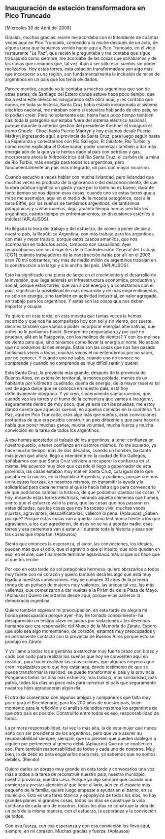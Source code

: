Inauguración de estación transformadora en Pico Truncado
--------------------------------------------------------

[Miércoles 30 de Abril del 2008]

Gracias, muchas gracias: recién me acordaba con el Intendente de cuántas
veces aquí en Pico Truncado, comiendo a la noche después de un acto, de
alguna tarea que habíamos venido hacer aquí a Pico Truncado, en el viejo
restaurante "La Paz", que recién le preguntaba y me contaba que sigue
trabajando como siempre, me acordaba de las cosas que soñábamos y de las
cosas que creíamos que, tal vez, iban a ser sólo eso: sueños sin poder
realizarlos. Hoy estas torres, esta estación transformadora son algo más
que incorporar a una región, son fundamentalmente la inclusión de miles
de argentinos en un país que los tenía olvidados.

Parece mentira, cuando yo le contaba a muchos argentinos que son de
otras partes, de Santiago del Estero donde estuve hace poco tiempo, que
iba a estar este miércoles inaugurando esta obra aquí, y les contaba que
nunca, en toda su historia, Santa Cruz había estado incorporada al
sistema eléctrico nacional, me miraban como si estuviera hablando de
otro país, no lo podían creer. Pero no solamente eso, hasta hace poco
tiempo también casi toda la patagonia sur estaba fuera del sistema
eléctrico nacional, porque durante la anterior gestión del presidente
Kirchner él inauguró el tramo Choele- Choel hasta Puerto Madryn y hoy
estamos desde Puerto Madryn ingresando aquí, a provincia de Santa Cruz,
para luego seguir hasta La Esperanza y conectarnos con Río Gallegos, El
Calafate, Río Turbio, y como recién explicaba el Gobernador, poder
comenzar también a dar más energía aún de la que ya le hemos dado al
país con petróleo y gas, incorporarle ahora la hidroeléctrica del Río
Santa Cruz, el carbón de la mina de Río Turbio, más energía para todos
los argentinos, pero fundamentalmente un país más integrado, un país con
mayor inclusión.

Cuando escucho a veces hablar con mucha liviandad, pero liviandad que
muchas veces es producto de la ignorancia o del desconocimiento, de que
la obra pública significa un gasto y que por lo tanto no es bueno,
durante tanto tiempo se nos dijeron esas cosas; cuando uno ve estas
torres que a mí se me asemejan, aquí en el medio de la meseta
patagónica, casi a la torre Eiffel, por los sueños de tantísimos
argentinos, de tantísimos patagónicos y santacruceños, digo: ¡cuánto
tiempo hemos perdido los argentinos, cuánto tiempo en enfrentamientos,
en discusiones estériles e inútiles! (APLAUSOS).

Ha llegado la hora del trabajo y del esfuerzo, de volver a poner de píe
a nuestro país, la República Argentina, con más trabajo para los
argentinos, con más y mejor trabajo, porque estos cascos amarillos, que
nos acompañan en todos los actos, tampoco son casualidad. Ayer
recordábamos con los dirigentes de la Confederación General del Trabajo
(CGT) cuántos trabajadores de la construcción había por allí en el 2003,
eran 70 mil cotizantes, hoy más de medio millón de argentinos trabajan
en la construcción a lo largo y a lo ancho del país. (APLAUSOS).

Esto ha significado una punta de lanza en el crecimiento y el desarrollo
de la inversión, que llega además en infraestructura económica,
productiva y social, porque estas torres, que van a dar energía y a
conectarnos con el país, significan la posibilidad de más desarrollo y
de más emprendimientos, no sólo en energía, sino también en actividad
industrial, en valor agregado, en trabajo para los argentinos. Y estas
son las cosas que nos deben importar y ocupar.

Yo quiero en esta tarde, en esta meseta que tantas veces la hemos
recorrido y que nos ha acompañado hoy con sol y sin viento, por suerte,
decirles también que vamos a poder incorporar energías alternativas, que
antes no lo podíamos hacer. Siempre me preguntaban ¿y por qué no
prueban, allá en la Patagonia, con los molinos de vientos? Y con los
molinos de viento para qué, sino teníamos cómo llevar la energía al
norte. No sabían que no podíamos darles energía. Estas son las cosas que
nos han pasado tantísimas veces a todos, muchas veces el no entendernos
por no saber, por no conocer. Y cuando uno no sabe, cuando uno no conoce
no comprende y cuando no comprende es muy difícil sentir y querer.

Esta Santa Cruz, la provincia más grande, después de la provincia de
Buenos Aires, en extensión territorial, la menos poblada, menos de un
habitante por kilómetro cuadrado, dueña de energía, de la mayor reserva
tal vez de agua dulce que se conozca en nuestro país, está hoy
definitivamente integrada. Y yo creo, sinceramente santacruceños, que
cuando veo las torres y el humo de la cementera que vamos a inaugurar,
seguramente dentro de muy poco, que ya está con las pruebas, me estoy
dando cuenta que aquellos sueños, en aquellas comidas en la confitería
"La Paz, aquí en Pico Truncado, eran algo más que sueños, eran
convicciones profundas de que era posible construir un país diferente y
que para hacerlo había que poner muchas ganas, mucha voluntad, mucha
fuerza y mucha convicción en la tarea de todos los argentinos.

A eso hemos apostado: al trabajo de los argentinos, a tener confianza en
nuestro pueblo, a tener confianza en nosotros mismos. Yo me acuerdo, ya
hace mucho tiempo, más de dos décadas, cuando un hombre, bastante más
joven que ahora, llegó a intendente en la ciudad de Río Gallegos,
soñábamos con que Santa Cruz volviera a recuperar la confianza en sí
misma. Me acuerdo muy bien que cuando él llegó a gobernador de esta
provincia, las cosas estaban muy mal en Santa Cruz, casi igual de lo que
pasaba en la nación, en la República Argentina, y pudimos, porque
creímos en nuestras fuerzas, en nosotros mismos, en transmitir la ayuda
y la solidaridad para cada hermano al que le hacía falta algo para
convencerlo de que podíamos cambiar la historia, de que podíamos cambiar
las cosas. Y hoy, mirando estas torres eléctricas, mirando aquella
chimenea que humea, siento que el esfuerzo valió la pena, que las cosas
que nos pasaron en estas décadas, que las cosas que nos ha tocado vivir,
muchas veces injustas, agraviantes, descalificatorias, valieron la pena.
(Aplausos) ¿Saben por qué? Porque estas cosas van a quedar como
testimonio frente a los que agraviaron, a los que agredieron, de esos no
se va a acordar nadie, esas torres y esa cementera van a estar allí
durante toda la historia y esas son las cosas que importan. (Aplausos)

Siento que entonces la esperanza, el amor, las convicciones, los
ideales, pueden más que el odio, que el agravio o que el insulto, que
sólo quedan en eso, en el aire, que finalmente terminan agraviando más
al que los hace que al que los recibe.

Por eso en esta tarde de sol patagónica hermosa, quiero abrazarlos a
todos muy fuerte con mi corazón y quiero también decirles algo que está
muy ligado a nuestras convicciones. Hoy se cumplen 31 años de la primera
ronda de un puñado de mujeres muy valientes, las únicas tal vez, las más
valientes, que comenzaron a dar vueltas a la Pirámide de la Plaza de
Mayo. (Aplausos) Quiero recordarlas desde aquí, porque ellas parieron la
democracia argentina.

Quiero también expresar mi preocupación, en esta tarde de alegría mi
honda preocupación porque ayer -hoy he tomado conocimiento- ha
desaparecido un testigo clave en juicios por violaciones a los derechos
humanos que era responsable del Museo de la Memoria de Zárate. Espero
que sólo sea algo momentáneo, de corazón, estamos muy preocupados y en
permanente contacto con la provincia de Buenos Aires porque esto se
produjo en Zárate.

Y yo llamo a todos los argentinos a estrechar muy fuerte brazo con brazo
y codo con codo para realizar los sueños que hoy se convierten aquí en
realidad, para hacer realidad las convicciones, que algunos creyeron que
eran irrealizables pero que hoy están acá, dando testimonio de que se
puede transformar la realidad, se puede transformar el país y la
provincia. Pongamos todos los días más esfuerzo, más trabajo, más
solidaridad, más patria, todos los días un poco más para construir el
país que seguramente nuestros hijos agradecerán algún día.

El otro día comentaba con algunos amigos y compañeros que falta muy poco
para el Bicentenario, para los 200 años de nuestro país, buen momento
para la reflexión y el análisis de todos nosotros los argentinos de que
otro país es posible. Construirlo entre todos es eso, responsabilidad de
todos.

La primera responsabilidad, tal vez la más alta, la de esta mujer que
nunca soñó con ser presidenta de los argentinos, pero que va a asumir su
responsabilidad siempre, siempre, que no piensen que pueden doblegar a
alguien por pertenecer al género débil. (Aplausos) Que no se confíen en
eso. Pero también responsabilidad de todos y cada uno de nosotros. Muy
bien, lo de débil es para engañarlos nada más, ya sabemos que no somos
débiles. (Riendo)

Quiero darles un abrazo muy grande en esta tarde y convocarlos una vez
más a todos a la tarea de reconstruir nuestro país, nuestro municipio,
nuestra provincia, nuestra casa. Porque yo dijo siempre que cuando uno
comienza a prestar atención al que tiene al lado, aún en el espacio más
pequeño de la familia, quiere luego empezar a ayudar en el barrio, en su
municipio. Esto es una tarea titánica y epopéyica de todos los días, no
hay grandes planes ni grandes cosas, todos los días se construye la vida
cotidiana de cada uno de nosotros, todos los días se construye la vida
de un país de la misma manera, con el esfuerzo, la esperanza y la
convicción de todos.

Con esa fuerza, con esa esperanza y con esa convicción los llevo aquí,
siempre, en mi corazón. Muchas gracias y fuerza. (Aplausos)

 

 
